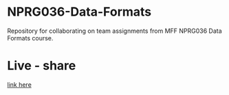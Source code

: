 # NPRG036-Data-Formats
Repository for collaborating on team assignments from MFF NPRG036 Data Formats course.

# Live - share
[link here](https://prod.liveshare.vsengsaas.visualstudio.com/join?E177E09317F64172760091E3A85F84C6B1DB)
